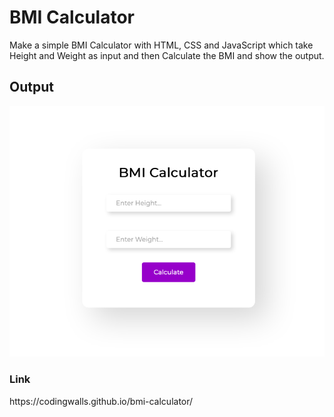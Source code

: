 # BMI Calculator
Make a simple BMI Calculator with HTML, CSS and JavaScript which take Height and Weight as input and then Calculate the BMI and show the output.

<h2>Output</h2>

<img src="https://github.com/codingwalls/bmi-calculator/blob/main/Output.png" />


<h3>Link</h3>
https://codingwalls.github.io/bmi-calculator/
